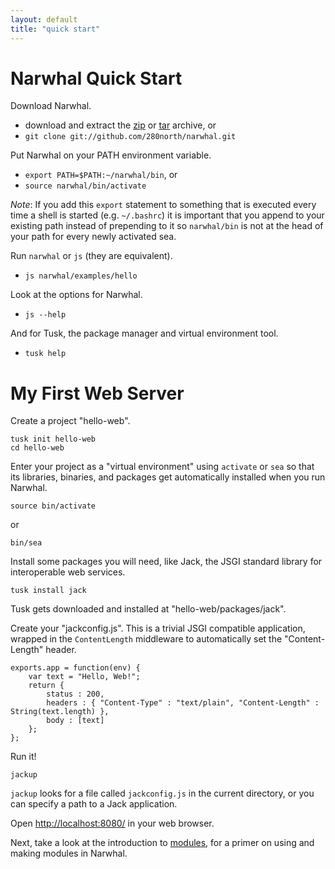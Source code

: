 ```yaml
---
layout: default
title: "quick start"
---
```


Narwhal Quick Start
===================

Download Narwhal.

* download and extract the [zip](http://github.com/280north/narwhal/zipball/master) or [tar](http://github.com/280north/narwhal/tarball/master) archive, or
* `git clone git://github.com/280north/narwhal.git`

Put Narwhal on your PATH environment variable.

* `export PATH=$PATH:~/narwhal/bin`, or
* `source narwhal/bin/activate`

_Note_: If you add this `export` statement to something that is executed every time a shell is started (e.g. `~/.bashrc`) it is important that you append to your existing path instead of prepending to it so `narwhal/bin` is not at the head of your path for every newly activated sea.

Run `narwhal` or `js` (they are equivalent).

* `js narwhal/examples/hello`

Look at the options for Narwhal.

* `js --help`

And for Tusk, the package manager and virtual environment tool.

* `tusk help`


My First Web Server
===================

Create a project "hello-web".

    tusk init hello-web
    cd hello-web

Enter your project as a "virtual environment" using `activate` or `sea` so that its libraries, binaries, and packages get automatically installed when you run Narwhal.

    source bin/activate

or

    bin/sea

Install some packages you will need, like Jack, the JSGI standard library for interoperable web services.

    tusk install jack

Tusk gets downloaded and installed at "hello-web/packages/jack".

Create your "jackconfig.js". This is a trivial JSGI compatible application, wrapped in the `ContentLength` middleware to automatically set the "Content-Length" header.

    exports.app = function(env) {
        var text = "Hello, Web!";
        return {
            status : 200,
            headers : { "Content-Type" : "text/plain", "Content-Length" : String(text.length) },
            body : [text]
        };
    };

Run it!

    jackup

`jackup` looks for a file called `jackconfig.js` in the current directory, or you can specify a path to a Jack application.

Open [http://localhost:8080/](http://localhost:8080/) in your web browser.

Next, take a look at the introduction to [modules](modules.html), for a primer on using and making modules in Narwhal.
